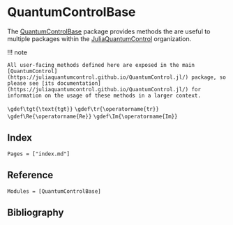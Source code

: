 # QuantumControlBase

The [QuantumControlBase](https://github.com/JuliaQuantumControl/QuantumControlBase.jl) package provides methods the are useful to multiple packages within the [JuliaQuantumControl](https://github.com/juliaquantumcontrol) organization.

!!! note

    All user-facing methods defined here are exposed in the main [QuantumControl](https://juliaquantumcontrol.github.io/QuantumControl.jl/) package, so please see [its documentation](https://juliaquantumcontrol.github.io/QuantumControl.jl/) for information on the usage of these methods in a larger context.


``\gdef\tgt{\text{tgt}}``
``\gdef\tr{\operatorname{tr}}``
``\gdef\Re{\operatorname{Re}}``
``\gdef\Im{\operatorname{Im}}``


## Index

```@index
Pages = ["index.md"]
```


## Reference

```@autodocs
Modules = [QuantumControlBase]
```

## Bibliography

```@bibliography
```
